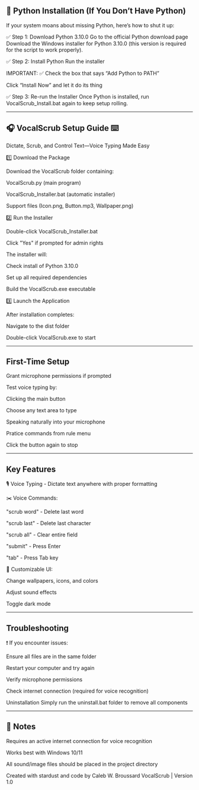 🐍 Python Installation (If You Don’t Have Python)
-------------------------------------------------------------------------------------------------------------------------------------------------------------------------------------------------------------------------------------------------------------
If your system moans about missing Python, here’s how to shut it up:

✅ Step 1: Download Python 3.10.0
Go to the official Python download page
Download the Windows installer for Python 3.10.0 (this version is required for the script to work properly).

✅ Step 2: Install Python
Run the installer

IMPORTANT: ✅ Check the box that says “Add Python to PATH”

Click “Install Now” and let it do its thing

✅ Step 3: Re-run the Installer
Once Python is installed, run VocalScrub_Install.bat again to keep setup rolling.

_____________________________________________________________________________________________________________________________________________________________________________________________________________________________________________________________


🎧 VocalScrub Setup Guide ⌨️ 
-------------------------------------------------------------------------------------------------------------------------------------------------------------------------------------------------------------------------------------------------------------
Dictate, Scrub, and Control Text—Voice Typing Made Easy

1️⃣ Download the Package

Download the VocalScrub folder containing:

VocalScrub.py (main program)

VocalScrub_Installer.bat (automatic installer)

Support files (Icon.png, Button.mp3, Wallpaper.png)

2️⃣ Run the Installer

Double-click VocalScrub_Installer.bat

Click "Yes" if prompted for admin rights

The installer will:

Check install of Python 3.10.0 

Set up all required dependencies

Build the VocalScrub.exe executable

3️⃣ Launch the Application

After installation completes:

Navigate to the dist folder

Double-click VocalScrub.exe to start
_____________________________________________________________________________________________________________________________________________________________________________________________________________________________________________________________
First-Time Setup
-------------------------------------------------------------------------------------------------------------------------------------------------------------------------------------------------------------------------------------------------------------
Grant microphone permissions if prompted

Test voice typing by:

Clicking the main button

Choose any text area to type

Speaking naturally into your microphone

Pratice commands from rule menu

Click the button again to stop
_____________________________________________________________________________________________________________________________________________________________________________________________________________________________________________________________
Key Features
-------------------------------------------------------------------------------------------------------------------------------------------------------------------------------------------------------------------------------------------------------------
🎙️ Voice Typing - Dictate text anywhere with proper formatting

✂️ Voice Commands:

"scrub word" - Delete last word

"scrub last" - Delete last character

"scrub all" - Clear entire field

"submit" - Press Enter

"tab" - Press Tab key

🎨 Customizable UI:

Change wallpapers, icons, and colors

Adjust sound effects

Toggle dark mode
_____________________________________________________________________________________________________________________________________________________________________________________________________________________________________________________________
Troubleshooting
-------------------------------------------------------------------------------------------------------------------------------------------------------------------------------------------------------------------------------------------------------------
❗ If you encounter issues:

Ensure all files are in the same folder

Restart your computer and try again

Verify microphone permissions

Check internet connection (required for voice recognition)

Uninstallation
Simply run the uninstall.bat folder to remove all components
_____________________________________________________________________________________________________________________________________________________________________________________________________________________________________________________________
📝 Notes 
-------------------------------------------------------------------------------------------------------------------------------------------------------------------------------------------------------------------------------------------------------------
Requires an active internet connection for voice recognition

Works best with Windows 10/11

All sound/image files should be placed in the project directory

Created with stardust and code by Caleb W. Broussard VocalScrub | Version 1.0
